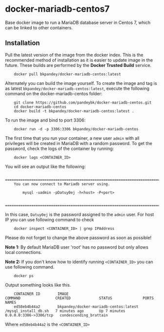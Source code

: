 # docker-mariadb-centos7
Base docker image to run a MariaDB database server in Centos 7, which can be linked to other containers.

Installation
------------

Pull the latest version of the image from the docker index. This is the recommended method of installation as it is easier to update image in the future. These builds are performed by the **Docker Trusted Build** service.


		docker pull bkpandey/docker-mariadb-centos:latest


Alternately you can build the image yourself.
To create the image and tag is as latest `bkpandey/docker-mariadb-centos:latest`, execute the following command on the docker-mariadb-centos folder:

		git clone https://github.com/pandeybk/docker-mariadb-centos.git
		cd docker-mariadb-centos
		docker build -t bkpandey/docker-mariadb-centos:latest .

To run the image and bind to port 3306:

		docker run -d -p 3306:3306 bkpandey/docker-mariadb-centos

The first time that you run your container, a new user `admin` with all privileges 
will be created in MariaDB with a random password. To get the password, check the logs
of the container by running:

		docker logs <CONTAINER_ID>

You will see an output like the following:

		========================================================================
		You can now connect to Mariadb server using.

			mysql -uadmin -pDatuy0ej -h<host> -P<port>

		========================================================================


In this case, `Datuy0ej` is the password assigned to the `admin` user. For host IP you can use following command to check

		docker inspect <CONTAINER_ID> | grep IPAddress


Please do not forget to change the above password as soon as possible! 

**Note 1:**
By default MariaDB user 'root' has no password but only allows local connections.

**Note 2:**
If you don't know how to identify running `<CONTAINER_ID>` you can use following command.
		
		docker ps

Output something looks like this.

		CONTAINER ID        IMAGE                                   COMMAND                CREATED             STATUS              PORTS                    NAMES
		ed58eb4b44a2        bkpandey/docker-mariadb-centos:latest   /mysql_install_db.sh   7 minutes ago       Up 7 minutes        0.0.0.0:3306->3306/tcp   condescending_brattain

Where `ed58eb4b44a2` is the `<CONTAINER_ID>`



